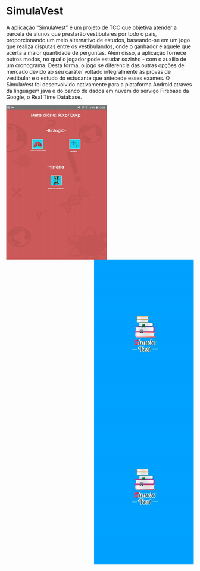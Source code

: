 # SimulaVest
 A aplicação “SimulaVest” é um projeto de TCC que objetiva atender a parcela de alunos que prestarão vestibulares por todo o país, proporcionando um meio alternativo de estudos, baseando-se em um jogo que realiza disputas entre os vestibulandos, onde o ganhador é aquele que acerta a maior quantidade de perguntas. Além disso, a aplicação fornece outros modos, no qual o jogador pode estudar sozinho - com o auxílio de um cronograma. Desta forma, o jogo se diferencia das outras opções de mercado devido ao seu caráter voltado integralmente às provas de vestibular e o estudo do estudante que antecede esses exames. O SimulaVest foi desenvolvido nativamente para a plataforma Android através da linguagem java e do banco de dados em nuvem do serviço Firebase da Google, o Real Time Database.
 
<img src="Screenshots/Cronograma.png" align = "left">
<img src="Screenshots/SplashScreen.png" align="right">
<img src="Screenshots/SplashScreen.png" align="right">


